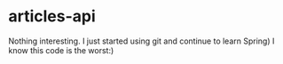 # articles-api
Nothing interesting. I just started using git and continue to learn Spring)
I know this code is the worst:)
